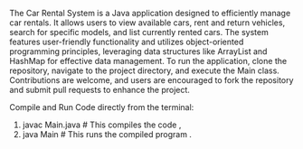 
The Car Rental System is a Java application designed to efficiently manage car rentals. It allows users to view available cars, rent and return vehicles, search for specific models, and list currently rented cars. The system features user-friendly functionality and utilizes object-oriented programming principles, leveraging data structures like ArrayList and HashMap for effective data management. To run the application, clone the repository, navigate to the project directory, and execute the Main class. Contributions are welcome, and users are encouraged to fork the repository and submit pull requests to enhance the project.

Compile and Run Code directly from the terminal:

1. javac Main.java  # This compiles the code , 
2. java Main        # This runs the compiled program .

